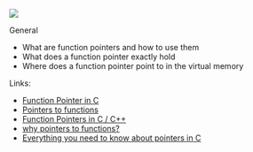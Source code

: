 ![](https://w3.cs.jmu.edu/kirkpams/OpenCSF/Books/csf/html/_images/CSF-Images.A.7.png)

General
- What are function pointers and how to use them
- What does a function pointer exactly hold
- Where does a function pointer point to in the virtual memory

Links:
- [Function Pointer in C](https://alx-intranet.hbtn.io/rltoken/yt8Q9jxzT_gyRAvnNkAgkw)
- [Pointers to functions](https://alx-intranet.hbtn.io/rltoken/wP-yWvo9IqbcQsywMmh_iQ)
- [Function Pointers in C / C++][1]
- [why pointers to functions?](https://alx-intranet.hbtn.io/rltoken/1vvWpH9Ux8axOLc9jPWcMw)
- [Everything you need to know about pointers in C][2]

[1]: https://alx-intranet.hbtn.io/rltoken/dAN27S1yyBPeBa8RGfvPNA/
[2]: https://alx-intranet.hbtn.io/rltoken/G_0lQzs4LAd1e5tKhNMPiw/

